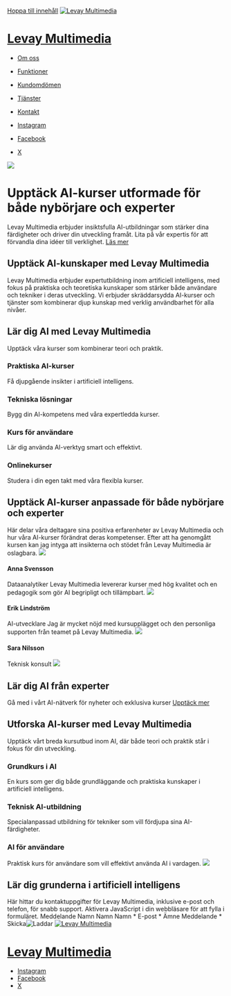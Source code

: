 [Hoppa till innehåll](https://levay.se/#wp--skip-link--target)
[![Levay Multimedia](https://levay.se/wp-content/uploads/2025/06/ext-custom-logo-1749102053958.webp)](https://levay.se/)
# [Levay Multimedia](https://levay.se)
  * [Om oss](https://levay.se/#om)
  * [Funktioner](https://levay.se/#funktioner)
  * [Kundomdömen](https://levay.se/#rekommendationer)
  * [Tjänster](https://levay.se/#tjanster)
  * [Kontakt](https://levay.se/#kontakt)


  * [Instagram](https://www.instagram.com/)
  * [Facebook](https://www.facebook.com/)
  * [X](https://x.com/)


![](https://images.unsplash.com/photo-1620712943543-bcc4688e7485?ixid=M3w0MzUxNjF8MHwxfHNlYXJjaHwzfHxBSSUyMHRyYWluaW5nfGVufDB8fHx8MTc0ODk1NDYyOHww&ixlib=rb-4.1.0&orientation=portrait?fit=crop&crop=entropy%2Cfaces&auto=format%2Ccompress&w=1280)
# Upptäck AI-kurser utformade för både nybörjare och experter
Levay Multimedia erbjuder insiktsfulla AI-utbildningar som stärker dina färdigheter och driver din utveckling framåt. Lita på vår expertis för att förvandla dina idéer till verklighet.
[Läs mer](https://levay.se/#om)
## Upptäck AI-kunskaper med Levay Multimedia
Levay Multimedia erbjuder expertutbildning inom artificiell intelligens, med fokus på praktiska och teoretiska kunskaper som stärker både användare och tekniker i deras utveckling.
Vi erbjuder skräddarsydda AI-kurser och tjänster som kombinerar djup kunskap med verklig användbarhet för alla nivåer.
## Lär dig AI med Levay Multimedia
Upptäck våra kurser som kombinerar teori och praktik.
### Praktiska AI-kurser
Få djupgående insikter i artificiell intelligens.
### Tekniska lösningar
Bygg din AI-kompetens med våra expertledda kurser.
### Kurs för användare
Lär dig använda AI-verktyg smart och effektivt.
### Onlinekurser
Studera i din egen takt med våra flexibla kurser.
## Upptäck AI-kurser anpassade för både nybörjare och experter
Här delar våra deltagare sina positiva erfarenheter av Levay Multimedia och hur våra AI-kurser förändrat deras kompetenser.
Efter att ha genomgått kursen kan jag intyga att insikterna och stödet från Levay Multimedia är oslagbara.
![](https://images.unsplash.com/photo-1525134479668-1bee5c7c6845?fit=crop&crop=entropy%2Cfaces&auto=format%2Ccompress&w=64&h=64)
#### Anna Svensson
Dataanalytiker
Levay Multimedia levererar kurser med hög kvalitet och en pedagogik som gör AI begripligt och tillämpbart.
![](https://images.unsplash.com/photo-1593757147298-e064ed1419e5?fit=crop&crop=entropy%2Cfaces&auto=format%2Ccompress&w=64&h=64)
#### Erik Lindström
AI-utvecklare
Jag är mycket nöjd med kursupplägget och den personliga supporten från teamet på Levay Multimedia.
![](https://images.unsplash.com/photo-1614204424926-196a80bf0be8?fit=crop&crop=entropy%2Cfaces&auto=format%2Ccompress&w=64&h=64)
#### Sara Nilsson
Teknisk konsult
![](https://images.unsplash.com/photo-1620712943543-bcc4688e7485?ixid=M3w0MzUxNjF8MHwxfHNlYXJjaHwxMXx8YXJ0aWZpY2lhbCUyMGludGVsbGlnZW5jZXxlbnwwfHx8fDE3NDg1MzgxNzJ8MA&ixlib=rb-4.1.0&orientation=portrait?fit=crop&crop=entropy%2Cfaces&auto=format%2Ccompress&w=1280)
## Lär dig AI från experter
Gå med i vårt AI-nätverk för nyheter och exklusiva kurser
[Upptäck mer](https://levay.se/#kontakt)
## Utforska AI-kurser med Levay Multimedia
Upptäck vårt breda kursutbud inom AI, där både teori och praktik står i fokus för din utveckling.
### Grundkurs i AI
En kurs som ger dig både grundläggande och praktiska kunskaper i artificiell intelligens.
### Teknisk AI-utbildning
Specialanpassad utbildning för tekniker som vill fördjupa sina AI-färdigheter.
### AI för användare
Praktisk kurs för användare som vill effektivt använda AI i vardagen.
![](https://images.unsplash.com/photo-1534723328310-e82dad3ee43f?ixid=M3w0MzUxNjF8MHwxfHNlYXJjaHw1fHxhcnRpZmljaWFsJTIwaW50ZWxsaWdlbmNlfGVufDB8fHx8MTc0ODUzODE3Mnww&ixlib=rb-4.1.0&orientation=portrait?fit=crop&crop=entropy%2Cfaces&auto=format%2Ccompress&w=1280)
## Lär dig grunderna i artificiell intelligens
Här hittar du kontaktuppgifter för Levay Multimedia, inklusive e-post och telefon, för snabb support.
Aktivera JavaScript i din webbläsare för att fylla i formuläret.
Meddelande Namn Namn
Namn *
E-post *
Ämne
Meddelande *
Skicka![Laddar](https://levay.se/wp-content/plugins/wpforms-lite/assets/images/submit-spin.svg)
[![Levay Multimedia](https://levay.se/wp-content/uploads/2025/06/ext-custom-logo-1749102053958.webp)](https://levay.se/)
# [Levay Multimedia](https://levay.se)
  * [Instagram](https://www.instagram.com/)
  * [Facebook](https://www.facebook.com/)
  * [X](https://x.com/)


